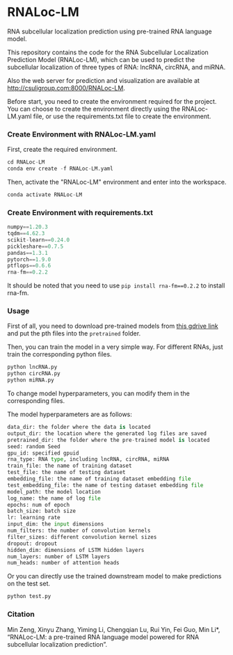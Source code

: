 # RNALoc-LM
RNA subcellular localization prediction using pre-trained RNA language model.

This repository contains the code for the RNA Subcellular Localization Prediction Model (RNALoc-LM), which can be used to predict the subcellular localization of three types of RNA: lncRNA, circRNA, and miRNA. 

Also the web server for prediction and visualization are available at http://csuligroup.com:8000/RNALoc-LM.

Before start, you need to create the environment required for the project. You can choose to create the environment directly using the RNALoc-LM.yaml file, or use the requirements.txt file to create the environment.

### Create Environment with RNALoc-LM.yaml

First, create the required environment.

```python
cd RNALoc-LM
conda env create -f RNALoc-LM.yaml
```

Then, activate the "RNALoc-LM" environment and enter into the workspace.

```python
conda activate RNALoc-LM
```

### Create Environment with requirements.txt

```python
numpy==1.20.3
tqdm==4.62.3
scikit-learn==0.24.0
pickleshare==0.7.5
pandas==1.3.1
pytorch==1.9.0
ptflops==0.6.6
rna-fm==0.2.2
```
It should be noted that you need to use ```pip install rna-fm==0.2.2``` to install rna-fm.

### Usage

First of all, you need to download pre-trained models from [this gdrive link](https://drive.google.com/drive/folders/1VGye74GnNXbUMKx6QYYectZrY7G2pQ_J?usp=share_link) and put the pth files into the `pretrained` folder.

Then, you can train the model in a very simple way. For different RNAs, just train the corresponding python files.

```python
python lncRNA.py
python circRNA.py
python miRNA.py
```

To change model hyperparameters, you can modify them in the corresponding files.

The model hyperparameters are as follows:

```python
data_dir: the folder where the data is located
output_dir: the location where the generated log files are saved
pretrained_dir: the folder where the pre-trained model is located
seed: random Seed
gpu_id: specified gpuid
rna_type: RNA type, including lncRNA, circRNA, miRNA
train_file: the name of training dataset
test_file: the name of testing dataset
embedding_file: the name of training dataset embedding file
test_embedding_file: the name of testing dataset embedding file
model_path: the model location
log_name: the name of log file
epochs: num of epoch
batch_size: batch size
lr: learning rate
input_dim: the input dimensions
num_filters: the number of convolution kernels
filter_sizes: different convolution kernel sizes
dropout: dropout
hidden_dim: dimensions of LSTM hidden layers
num_layers: number of LSTM layers
num_heads: number of attention heads
```

Or you can directly use the trained downstream model to make predictions on the test set.

```python
python test.py
```

### Citation

Min Zeng, Xinyu Zhang, Yiming Li, Chengqian Lu, Rui Yin, Fei Guo, Min Li*, “RNALoc-LM: a pre-trained RNA language model powered for RNA subcellular localization prediction”.



